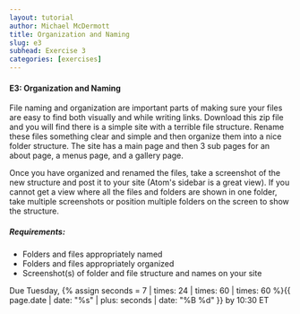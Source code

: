 ```yaml
---
layout: tutorial
author: Michael McDermott
title: Organization and Naming
slug: e3
subhead: Exercise 3
categories: [exercises]
---
```

#### E3: Organization and Naming

File naming and organization are important parts of making sure your files are easy to find both visually and while writing links. Download this zip file and you will find there is a simple site with a terrible file structure. Rename these files something clear and simple and then organize them into a nice folder structure. The site has a main page and then 3 sub pages for an about page, a menus page, and a gallery page.

Once you have organized and renamed the files, take a screenshot of the new structure and post it to your site (Atom's sidebar is a great view). If you cannot get a view where all the files and folders are shown in one folder, take multiple screenshots or position multiple folders on the screen to show the structure.

##### Requirements:

* Folders and files appropriately named
* Folders and files appropriately organized
* Screenshot(s) of folder and file structure and names on your site

<span class="due">Due Tuesday, {% assign seconds = 7 | times: 24 | times: 60 | times: 60 %}{{ page.date | date: "%s" | plus: seconds | date: "%B %d" }} by 10:30 ET</span>
